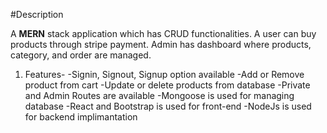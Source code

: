 #Description

A **MERN** stack application which has CRUD functionalities. A user can buy products through stripe payment.
Admin has dashboard where products, category, and order are managed.
1. Features-
   -Signin, Signout, Signup option available
   -Add or Remove product from cart
   -Update or delete products from database
   -Private and Admin Routes are available
   -Mongoose is used for managing database
   -React and  Bootstrap is used for front-end
   -NodeJs is used for backend implimantation
    
